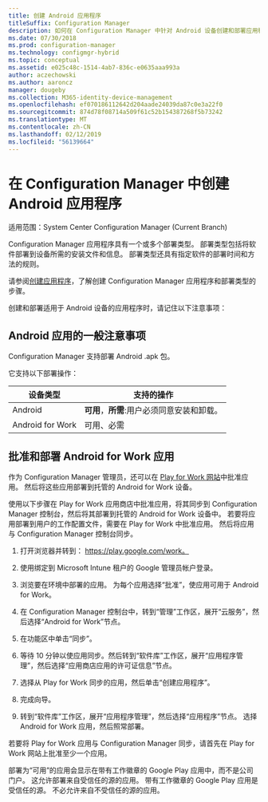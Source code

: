 ```yaml
---
title: 创建 Android 应用程序
titleSuffix: Configuration Manager
description: 如何在 Configuration Manager 中针对 Android 设备创建和部署应用程序。
ms.date: 07/30/2018
ms.prod: configuration-manager
ms.technology: configmgr-hybrid
ms.topic: conceptual
ms.assetid: e025c48c-1514-4ab7-836c-e0635aaa993a
author: aczechowski
ms.author: aaroncz
manager: dougeby
ms.collection: M365-identity-device-management
ms.openlocfilehash: ef070186112642d204aade24039da87c0e3a22f0
ms.sourcegitcommit: 874d78f08714a509f61c52b154387268f5b73242
ms.translationtype: MT
ms.contentlocale: zh-CN
ms.lasthandoff: 02/12/2019
ms.locfileid: "56139664"
---
```

# <a name="create-android-applications-in-configuration-manager"></a>在 Configuration Manager 中创建 Android 应用程序

适用范围：System Center Configuration Manager (Current Branch)

Configuration Manager 应用程序具有一个或多个部署类型。 部署类型包括将软件部署到设备所需的安装文件和信息。 部署类型还具有指定软件的部署时间和方法的规则。  

请参阅[创建应用程序](/sccm/apps/deploy-use/create-applications#bkmk_create)，了解创建 Configuration Manager 应用程序和部署类型的步骤。 

创建和部署适用于 Android 设备的应用程序时，请记住以下注意事项：  



## <a name="general-considerations-for-android-apps"></a>Android 应用的一般注意事项

Configuration Manager 支持部署 Android .apk 包。 

它支持以下部署操作：

|设备类型|支持的操作|
|-|-|
|Android|**可用**，**所需**:用户必须同意安装和卸载。|
|Android for Work |可用、必需 |



## <a name="approve-and-deploy-android-for-work-apps"></a>批准和部署 Android for Work 应用

作为 Configuration Manager 管理员，还可以在 [Play for Work 网站](https://play.google.com/work)中批准应用。 然后将这些应用部署到托管的 Android for Work 设备。

使用以下步骤在 Play for Work 应用商店中批准应用，将其同步到 Configuration Manager 控制台，然后将其部署到托管的 Android for Work 设备中。 若要将应用部署到用户的工作配置文件，需要在 Play for Work 中批准应用。 然后将应用与 Configuration Manager 控制台同步。

1. 打开浏览器并转到： https://play.google.com/work。  

2. 使用绑定到 Microsoft Intune 租户的 Google 管理员帐户登录。  

3. 浏览要在环境中部署的应用。 为每个应用选择“批准”，使应用可用于 Android for Work。  

4. 在 Configuration Manager 控制台中，转到“管理”工作区，展开“云服务”，然后选择“Android for Work”节点。  

5. 在功能区中单击“同步”。  

6. 等待 10 分钟以使应用同步。然后转到“软件库”工作区，展开“应用程序管理”，然后选择“应用商店应用的许可证信息”节点。  

7. 选择从 Play for Work 同步的应用，然后单击“创建应用程序”。  

8. 完成向导。  

9. 转到“软件库”工作区，展开“应用程序管理”，然后选择“应用程序”节点。 选择 Android for Work 应用，然后照常部署。  

若要将 Play for Work 应用与 Configuration Manager 同步，请首先在 Play for Work 网站上批准至少一个应用。

部署为“可用”的应用会显示在带有工作徽章的 Google Play 应用中，而不是公司门户。 这允许部署来自受信任的源的应用。 带有工作徽章的 Google Play 应用是受信任的源。 不必允许来自不受信任的源的应用。
